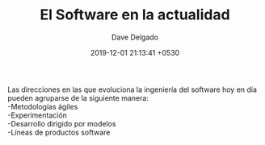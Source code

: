 ﻿---
layout: post
title:  "El Software en la actualidad"
date:   2019-12-01 21:13:41 +0530
author: Dave Delgado
---

<p>Las direcciones en las que evoluciona la ingeniería del software hoy en día pueden agruparse de la siguiente manera:<br>
-Metodologías ágiles<br>
-Experimentación<br>
-Desarrollo dirigido por modelos<br>
-Líneas de productos software</p>
